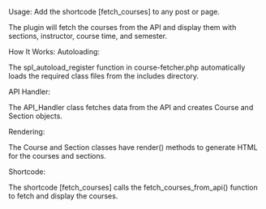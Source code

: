 Usage:
Add the shortcode [fetch_courses] to any post or page.

The plugin will fetch the courses from the API and display them with sections, instructor, course time, and semester.

How It Works:
Autoloading:

The spl_autoload_register function in course-fetcher.php automatically loads the required class files from the includes directory.

API Handler:

The API_Handler class fetches data from the API and creates Course and Section objects.

Rendering:

The Course and Section classes have render() methods to generate HTML for the courses and sections.

Shortcode:

The shortcode [fetch_courses] calls the fetch_courses_from_api() function to fetch and display the courses.

